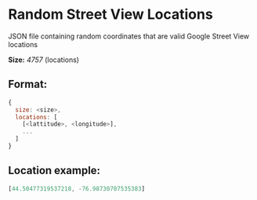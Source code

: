 # Random Street View Locations
JSON file containing random coordinates that are valid Google Street View locations 

**Size:** _4757_ (locations)

## Format:
```javascript
{
  size: <size>,
  locations: [
    [<lattitude>, <longitude>],
    ...
  ]
}
```

## Location example:

```javascript
[44.50477319537218, -76.98730707535383]
```
